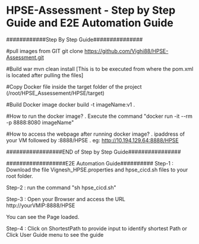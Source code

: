 # HPSE-Assessment - Step by Step Guide and E2E Automation Guide

############Step By Step Guide###############

#pull images from GIT
git clone https://github.com/Vighi88/HPSE-Assessment.git

#Build war
mvn clean install  [This is to be executed from where the pom.xml is located after pulling the files] 

#Copy Docker file inside the target folder of the project (/root/HPSE_Assessement/HPSE/target)

#Build Docker image 
docker build -t imageName:v1 .

#How to run the docker image? 
 . Execute the command "docker run -it --rm -p 8888:8080 imageName"

#How to access the webpage after running docker image? 
 . ipaddress of your VM followed by :8888/HPSE 
 . eg: http://10.194.129.64:8888/HPSE
 
 
#################END of Step by Step Guide################



##################E2E Automation Guide##########
Step-1 : Download the file Vignesh_HPSE.properties and hpse_cicd.sh files to your root folder.

Step-2 : run the command "sh hpse_cicd.sh" 

Step-3 : Open your Browser and access the URL http://yourVMIP:8888/HPSE

You can see the Page loaded.

Step-4 : Click on ShortestPath to provide input to identify shortest Path or Click User Guide menu to see the guide

